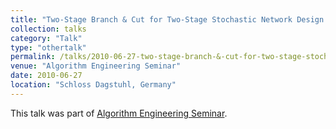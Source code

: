 ```yaml
---
title: "Two-Stage Branch & Cut for Two-Stage Stochastic Network Design Problems"
collection: talks
category: "Talk"
type: "othertalk"
permalink: /talks/2010-06-27-two-stage-branch-&-cut-for-two-stage-stochastic-network-design-problems
venue: "Algorithm Engineering Seminar"
date: 2010-06-27
location: "Schloss Dagstuhl, Germany"
---
```


This talk was part of [Algorithm Engineering Seminar](http://www.dagstuhl.de/de/programm/kalender/semhp/?semnr=10261).